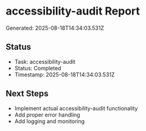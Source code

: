# accessibility-audit Report

Generated: 2025-08-18T14:34:03.531Z

## Status
- Task: accessibility-audit
- Status: Completed
- Timestamp: 2025-08-18T14:34:03.531Z

## Next Steps
- Implement actual accessibility-audit functionality
- Add proper error handling
- Add logging and monitoring
